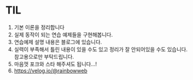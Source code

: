 # TIL

1. 기본 이론을 정리합니다
2. 실제 동작이 되는 연습 예제들을 구현해봅니다. 
4. 연습예제 설명 내용은 블로그에 있습니다.
5. 실력이 부족해서 틀린 내용이 있을 수도 있고 정리가 잘 안되어있을 수도 있습니다. 참고용으로만 부탁드립니다.
6. 마음껏 포크와 스타 해주셔도 됩니다...!
7. https://velog.io/@rainbowweb
